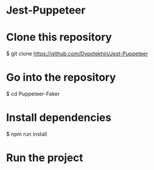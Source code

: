 # Jest-Puppeteer
# Clone this repository
$ git clone https://github.com/Dvpotekhin/Jest-Puppeteer

# Go into the repository
$ cd Puppeteer-Faker

# Install dependencies

$ npm run install 

# Run the project
